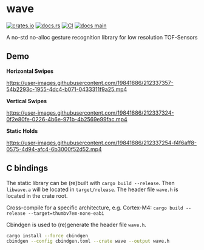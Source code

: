 # wave

[![crates.io](https://img.shields.io/crates/v/wave)](https://crates.io/crates/wave)
[![docs.rs](https://docs.rs/wave/badge.svg)](https://docs.rs/wave/)
[![CI](https://github.com/flxzt/wave/actions/workflows/ci.yaml/badge.svg)](https://github.com/flxzt/wave/actions/workflows/ci.yaml)
[![docs main](https://img.shields.io/badge/docs-main-informational)](https://flxzt.github.io/wave/wave/)

A no-std no-alloc gesture recognition library for low resolution TOF-Sensors

## Demo

**Horizontal Swipes**  

https://user-images.githubusercontent.com/19841886/212337357-54b2293c-1955-4dc4-b071-0433311f9a25.mp4

**Vertical Swipes**  

https://user-images.githubusercontent.com/19841886/212337324-0f2e80fe-0226-4b6e-971b-4b2569e99fac.mp4

**Static Holds**  

https://user-images.githubusercontent.com/19841886/212337254-f4f6aff8-0575-4d94-afc4-6b3000f52d52.mp4


## C bindings

The static library can be (re)built with `cargo build --release`. Then `libwave.a` will be located in `target/release`.
The header file `wave.h` is located in the crate root.

Cross-compile for a specific architecture, e.g. Cortex-M4: `cargo build --release --target=thumbv7em-none-eabi`

Cbindgen is used to (re)generate the header file `wave.h`.

```bash
cargo install --force cbindgen
cbindgen --config cbindgen.toml --crate wave --output wave.h
```
